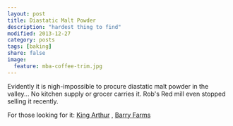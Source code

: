 ```yaml
---
layout: post
title: Diastatic Malt Powder
description: "hardest thing to find"
modified: 2013-12-27
category: posts
tags: [baking]
share: false
image:
  feature: mba-coffee-trim.jpg
---
```



Evidently it is nigh-impossible to procure diastatic malt powder in the valley... No kitchen supply or grocer carries it. Rob's Red mill even stopped selling it recently.

For those looking for it: 
[King Arthur](http://www.kingarthurflour.com/shop/items/diastatic-malt-powder-16-oz)
, 
[Barry Farms](http://www.amazon.com/Diastatic-Malt-Powder-1-lb/dp/B0001AVRRE)
